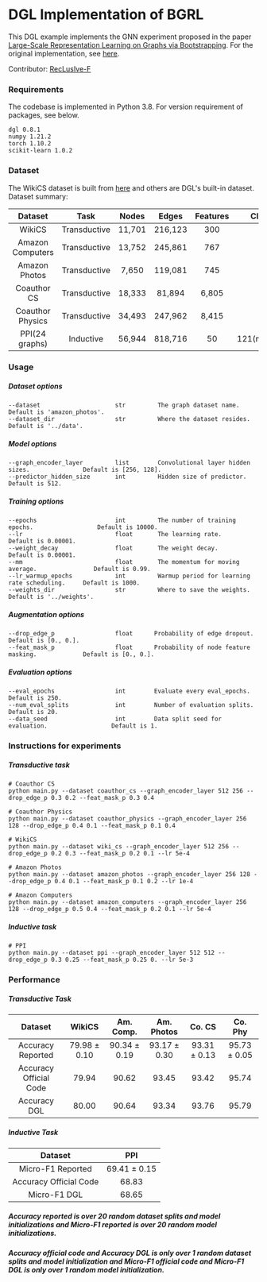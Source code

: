 # DGL Implementation of BGRL

This DGL example implements the GNN experiment proposed in the paper [Large-Scale Representation Learning on Graphs via Bootstrapping](https://arxiv.org/abs/2102.06514). For the original implementation, see [here](https://github.com/nerdslab/bgrl).

Contributor: [RecLusIve-F](https://github.com/RecLusIve-F)

### Requirements

The codebase is implemented in Python 3.8. For version requirement of packages, see below.

```
dgl 0.8.1
numpy 1.21.2
torch 1.10.2
scikit-learn 1.0.2
```

### Dataset
The WikiCS dataset is built from [here](https://github.com/pmernyei/wiki-cs-dataset) and others are DGL's built-in dataset. Dataset summary:

|     Dataset      |     Task     | Nodes  |  Edges  | Features |     Classes     |
|:----------------:|:------------:|:------:|:-------:|:--------:|:---------------:|
|      WikiCS      | Transductive | 11,701 | 216,123 |   300    |       10        |
| Amazon Computers | Transductive | 13,752 | 245,861 |   767    |       10        |
|  Amazon Photos   | Transductive | 7,650  | 119,081 |   745    |        8        |
|   Coauthor CS    | Transductive | 18,333 | 81,894  |  6,805   |       15        |
| Coauthor Physics | Transductive | 34,493 | 247,962 |  8,415   |        5        |
|  PPI(24 graphs)  |  Inductive   | 56,944 | 818,716 |    50    | 121(multilabel) |

### Usage

##### Dataset options
```
--dataset                     str         The graph dataset name.                         Default is 'amazon_photos'.
--dataset_dir                 str         Where the dataset resides.                      Default is '../data'.
```

##### Model options
```
--graph_encoder_layer         list        Convolutional layer hidden sizes.               Default is [256, 128].
--predictor_hidden_size       int         Hidden size of predictor.                       Default is 512.
```

##### Training options
```
--epochs                      int         The number of training epochs.                  Default is 10000.
--lr                          float       The learning rate.                              Default is 0.00001.
--weight_decay                float       The weight decay.                               Default is 0.00001.
--mm                          float       The momentum for moving average.                Default is 0.99.
--lr_warmup_epochs            int         Warmup period for learning rate scheduling.     Default is 1000.    
--weights_dir                 str         Where to save the weights.                      Default is '../weights'.
```

##### Augmentation options
```
--drop_edge_p                 float      Probability of edge dropout.                     Default is [0., 0.].
--feat_mask_p                 float      Probability of node feature masking.             Default is [0., 0.].
```

##### Evaluation options
```
--eval_epochs                 int        Evaluate every eval_epochs.                      Default is 250.
--num_eval_splits             int        Number of evaluation splits.                     Default is 20.
--data_seed                   int        Data split seed for evaluation.                  Default is 1.
```

### Instructions for experiments

##### Transductive task
```
# Coauthor CS
python main.py --dataset coauthor_cs --graph_encoder_layer 512 256 --drop_edge_p 0.3 0.2 --feat_mask_p 0.3 0.4

# Coauthor Physics
python main.py --dataset coauthor_physics --graph_encoder_layer 256 128 --drop_edge_p 0.4 0.1 --feat_mask_p 0.1 0.4

# WikiCS
python main.py --dataset wiki_cs --graph_encoder_layer 512 256 --drop_edge_p 0.2 0.3 --feat_mask_p 0.2 0.1 --lr 5e-4

# Amazon Photos
python main.py --dataset amazon_photos --graph_encoder_layer 256 128 --drop_edge_p 0.4 0.1 --feat_mask_p 0.1 0.2 --lr 1e-4

# Amazon Computers
python main.py --dataset amazon_computers --graph_encoder_layer 256 128 --drop_edge_p 0.5 0.4 --feat_mask_p 0.2 0.1 --lr 5e-4
```

##### Inductive task
```
# PPI
python main.py --dataset ppi --graph_encoder_layer 512 512 --drop_edge_p 0.3 0.25 --feat_mask_p 0.25 0. --lr 5e-3
```

### Performance

##### Transductive Task
|        Dataset         |    WikiCS    |  Am. Comp.   |  Am. Photos  |    Co. CS    |   Co. Phy    |
|:----------------------:|:------------:|:------------:|:------------:|:------------:|:------------:|
|   Accuracy Reported    | 79.98 ± 0.10 | 90.34 ± 0.19 | 93.17 ± 0.30 | 93.31 ± 0.13 | 95.73 ± 0.05 |
| Accuracy Official Code |    79.94     |    90.62     |    93.45     |    93.42     |    95.74     |
|      Accuracy DGL      |    80.00     |    90.64     |    93.34     |    93.76     |    95.79     |

##### Inductive Task
|        Dataset         |     PPI      |
|:----------------------:|:------------:|
|   Micro-F1 Reported    | 69.41 ± 0.15 |
| Accuracy Official Code |    68.83     |
|      Micro-F1 DGL      |    68.65     |


##### Accuracy reported is over 20 random dataset splits and model initializations and Micro-F1 reported is over 20 random model initializations.

##### Accuracy official code and Accuracy DGL is only over 1 random dataset splits and model initialization and Micro-F1 official code and Micro-F1 DGL is only over 1 random model initialization.